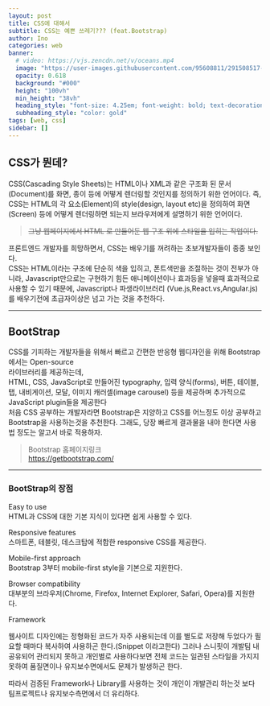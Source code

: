 ```yaml
---
layout: post
title: CSS에 대해서
subtitle: CSS는 예쁜 쓰레기??? (feat.Bootstrap)
author: Ino
categories: web
banner:
  # video: https://vjs.zencdn.net/v/oceans.mp4
  image: "https://user-images.githubusercontent.com/95608811/291508517-1966009e-4c10-4089-a793-f3f778f31809.png"
  opacity: 0.618
  background: "#000"
  height: "100vh"
  min_height: "38vh"
  heading_style: "font-size: 4.25em; font-weight: bold; text-decoration: underline"
  subheading_style: "color: gold"
tags: [web, css]
sidebar: []
---
```

## CSS가 뭔데?
CSS(Cascading Style Sheets)는 HTML이나 XML과 같은 구조화 된 문서(Document)를 화면, 종이 등에 어떻게 렌더링할 것인지를 정의하기 위한 언어이다. 즉, CSS는 HTML의 각 요소(Element)의 style(design, layout etc)을 정의하여 화면(Screen) 등에 어떻게 렌더링하면 되는지 브라우저에게 설명하기 위한 언어이다.

> ~~그냥 웹페이지에서 HTML 로 만들어둔 웹 구조 위에 스타일을 입히는 작업이다.~~

프론트엔드 개발자를 희망하면서, CSS는 배우기를 꺼려하는 초보개발자들이 종종 보인다.  
CSS는 HTML이라는 구조에 단순히 색을 입히고, 폰트색만을 조절하는 것이 전부가 아니라, Javascript만으로는 구현하기 힘든 애니메이션이나 효과등을 넣을때 효과적으로 사용할 수 있기 때문에, Javascript나 파생라이브러리 (Vue.js,React.vs,Angular.js)를 배우기전에 초급자이상은 넘고 가는 것을 추천하다.   
  
  ---
  
## BootStrap
CSS를 기피하는 개발자들을 위해서 빠르고 간편한 반응형 웹디자인을 위해 Bootstrap 에서는 Open-source  
라이브러리를 제공하는데,  
HTML, CSS, JavaScript로 만들어진 typography, 입력 양식(forms), 버튼, 테이블, 탭, 내비게이션, 모달, 이미지 캐러셀(image carousel) 등을 제공하며 추가적으로 JavaScript plugin들을 제공한다  
처음 CSS 공부하는 개발자라면 Bootstrap은 지양하고 CSS를 어느정도 이상 공부하고 
Bootstrap을 사용하는것을 추천한다.
그래도, 당장 빠르게 결과물을 내야 한다면 사용법 정도는 알고서 바로 적용하자.
> Bootstrap 홈페이지링크  
> https://getbootstrap.com/

 * * *

### BootStrap의 장점

Easy to use   
HTML과 CSS에 대한 기본 지식이 있다면 쉽게 사용할 수 있다. 

Responsive features    
스마트폰, 테블릿, 데스크탑에 적합한 responsive CSS를 제공한다.  

Mobile-first approach    
Bootstrap 3부터 mobile-first style을 기본으로 지원한다. 

Browser compatibility    
대부분의 브라우저(Chrome, Firefox, Internet Explorer, Safari, Opera)를 지원한다.

Framework   

웹사이트 디자인에는 정형화된 코드가 자주 사용되는데 이를 별도로 저장해 두었다가 필요할 때마다 복사하여 사용하곤 한다.(Snippet 이라고한다) 그러나 스니핏이 개발팀 내 공유되어 관리되지 못하고 개인별로 사용하다보면 전체 코드는 일관된 스타일을 가지지 못하여 품질면이나 유지보수면에서도 문제가 발생하곤 한다.   

따라서 검증된 Framework나 Library를 사용하는 것이 개인이 개발관리 하는것 보다 팀프로젝트나 유지보수측면에서 더 유리하다.   
